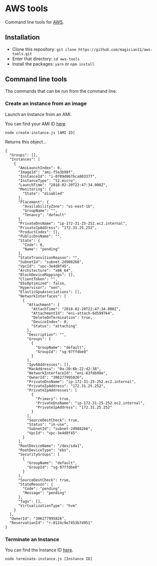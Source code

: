 # AWS tools

Command line tools for [AWS](https://aws.amazon.com/).

## Installation

* Clone this repository: `git clone https://github.com/magician11/aws-tools.git`
* Enter that directory: `cd aws-tools`
* Install the packages: `yarn` or `npm install`

## Command line tools

The commands that can be run from the command line.

### Create an instance from an image

Launch an Instance from an AMI.

You can find your AMI ID
[here](https://console.aws.amazon.com/ec2/v2/home?Images).

`node create-instance.js [AMI ID]`

Returns this object...

```
{
  "Groups": [],
  "Instances": [
    {
      "AmiLaunchIndex": 0,
      "ImageId": "ami-f5a3b98f",
      "InstanceId": "i-0709d867bca803377",
      "InstanceType": "t2.micro",
      "LaunchTime": "2018-02-20T22:47:34.000Z",
      "Monitoring": {
        "State": "disabled"
      },
      "Placement": {
        "AvailabilityZone": "us-east-1b",
        "GroupName": "",
        "Tenancy": "default"
      },
      "PrivateDnsName": "ip-172-31-25-252.ec2.internal",
      "PrivateIpAddress": "172.31.25.252",
      "ProductCodes": [],
      "PublicDnsName": "",
      "State": {
        "Code": 0,
        "Name": "pending"
      },
      "StateTransitionReason": "",
      "SubnetId": "subnet-2d908266",
      "VpcId": "vpc-3e4d8f45",
      "Architecture": "x86_64",
      "BlockDeviceMappings": [],
      "ClientToken": "",
      "EbsOptimized": false,
      "Hypervisor": "xen",
      "ElasticGpuAssociations": [],
      "NetworkInterfaces": [
        {
          "Attachment": {
            "AttachTime": "2018-02-20T22:47:34.000Z",
            "AttachmentId": "eni-attach-6d599764",
            "DeleteOnTermination": true,
            "DeviceIndex": 0,
            "Status": "attaching"
          },
          "Description": "",
          "Groups": [
            {
              "GroupName": "default",
              "GroupId": "sg-97ffdbe0"
            }
          ],
          "Ipv6Addresses": [],
          "MacAddress": "0a:20:6b:22:d2:38",
          "NetworkInterfaceId": "eni-63fdb99e",
          "OwnerId": "306277995826",
          "PrivateDnsName": "ip-172-31-25-252.ec2.internal",
          "PrivateIpAddress": "172.31.25.252",
          "PrivateIpAddresses": [
            {
              "Primary": true,
              "PrivateDnsName": "ip-172-31-25-252.ec2.internal",
              "PrivateIpAddress": "172.31.25.252"
            }
          ],
          "SourceDestCheck": true,
          "Status": "in-use",
          "SubnetId": "subnet-2d908266",
          "VpcId": "vpc-3e4d8f45"
        }
      ],
      "RootDeviceName": "/dev/sda1",
      "RootDeviceType": "ebs",
      "SecurityGroups": [
        {
          "GroupName": "default",
          "GroupId": "sg-97ffdbe0"
        }
      ],
      "SourceDestCheck": true,
      "StateReason": {
        "Code": "pending",
        "Message": "pending"
      },
      "Tags": [],
      "VirtualizationType": "hvm"
    }
  ],
  "OwnerId": "306277995826",
  "ReservationId": "r-0124c9e7453b7d951"
}
```

### Terminate an Instance

You can find the Instance ID
[here](https://console.aws.amazon.com/ec2/v2/home#Instances).

`node terminate-instance.js [Instance ID]`
